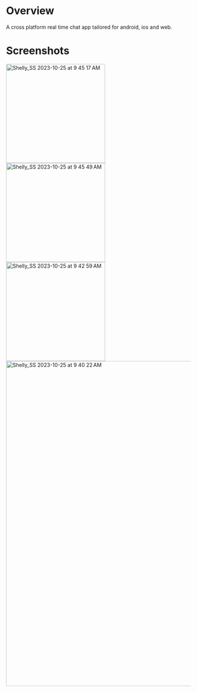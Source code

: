 # Overview

A cross platform real time chat app tailored for android, ios and web.

# Screenshots
<img width="270" alt="Shelly_SS 2023-10-25 at 9 45 17 AM" src="https://github.com/shellyannissa/flutter-chat-app/assets/118563935/0c1691b6-447b-4f8c-9676-c6e07bcf7a46">
<img width="270" alt="Shelly_SS 2023-10-25 at 9 45 49 AM" src="https://github.com/shellyannissa/flutter-chat-app/assets/118563935/74f4e781-f685-4a15-a339-38ae18db4159">
<img width="270" alt="Shelly_SS 2023-10-25 at 9 42 59 AM" src="https://github.com/shellyannissa/flutter-chat-app/assets/118563935/220a7b74-8131-4f8f-a937-a3554b5a87a2">
<img width="886" alt="Shelly_SS 2023-10-25 at 9 40 22 AM" src="https://github.com/shellyannissa/flutter-chat-app/assets/118563935/159edc4d-9147-4b98-bb05-5240963a4bba">
